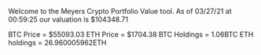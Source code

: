 Welcome to the Meyers Crypto Portfolio Value tool. 
As of 03/27/21 at 00:59:25 our valuation is $104348.71 

BTC Price = $55093.03
 ETH Price = $1704.38
BTC Holdings = 1.06BTC
 ETH holdings = 26.960005962ETH 
